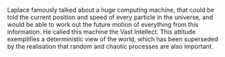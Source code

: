 Laplace famously talked about a huge computing machine, that could be
told the current position and speed of every particle in the universe,
and would be able to work out the future motion of everything from this
information. He called this machine the Vast Intellect. This attitude
exemplifies a deterministic view of the world, which has been superseded
by the realisation that random and chaotic processes are also important.
